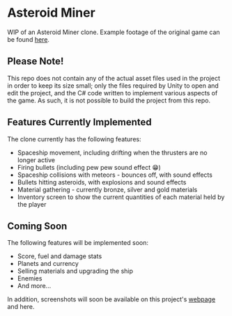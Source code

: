 # Asteroid Miner

WIP of an Asteroid Miner clone. Example footage of the original game can be found [here](https://www.youtube.com/watch?v=v1fseBg0E-g).

## Please Note!
This repo does not contain any of the actual asset files used in the project in order to keep its size small; only the files required by Unity to open and edit the project, and the C# code written to implement various aspects of the game. As such, it is not possible to build the project from this repo.

## Features Currently Implemented
The clone currently has the following features:
- Spaceship movement, including drifting when the thrusters are no longer active
- Firing bullets (including pew pew sound effect :grin:)
- Spaceship collisions with meteors - bounces off, with sound effects
- Bullets hitting asteroids, with explosions and sound effects
- Material gathering - currently bronze, silver and gold materials
- Inventory screen to show the current quantities of each material held by the player

## Coming Soon
The following features will be implemented soon:
- Score, fuel and damage stats
- Planets and currency
- Selling materials and upgrading the ship
- Enemies
- And more...

In addition, screenshots will soon be available on this project's [webpage](https://kaitlenw.github.io/asteroid-miner.html) and here.

